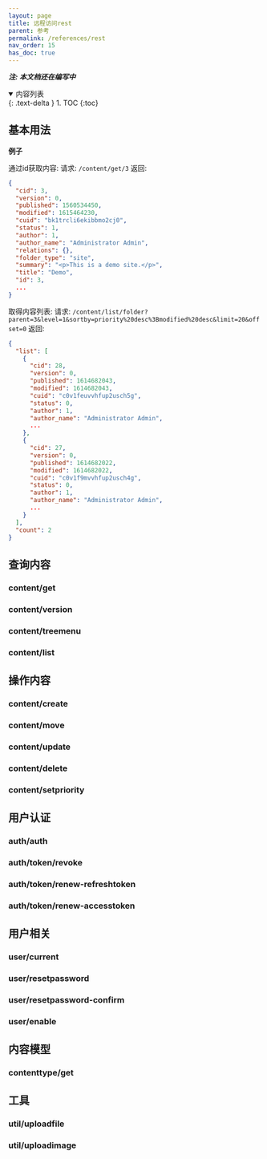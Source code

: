 ```yaml
---
layout: page
title: 远程访问rest
parent: 参考
permalink: /references/rest
nav_order: 15
has_doc: true
---
```


***注: 本文档还在编写中***

<details open markdown="block">
  <summary>
    内容列表
  </summary>
  {: .text-delta }
1. TOC
{:toc}
</details>

## 基本用法

**例子**

通过id获取内容:
请求: `/content/get/3`
返回:
```json
{
  "cid": 3,
  "version": 0,
  "published": 1560534450,
  "modified": 1615464230,
  "cuid": "bk1trcli6ekibbmo2cj0",
  "status": 1,
  "author": 1,
  "author_name": "Administrator Admin",
  "relations": {},
  "folder_type": "site",
  "summary": "<p>This is a demo site.</p>",
  "title": "Demo",
  "id": 3,
  ...
}
```
取得内容列表:
请求: `/content/list/folder?parent=3&level=1&sortby=priority%20desc%3Bmodified%20desc&limit=20&offset=0`
返回:
```json
{
  "list": [
    {
      "cid": 28,
      "version": 0,
      "published": 1614682043,
      "modified": 1614682043,
      "cuid": "c0v1feuvvhfup2usch5g",
      "status": 0,
      "author": 1,
      "author_name": "Administrator Admin",
      ...
    },
    {
      "cid": 27,
      "version": 0,
      "published": 1614682022,
      "modified": 1614682022,
      "cuid": "c0v1f9mvvhfup2usch4g",
      "status": 0,
      "author": 1,
      "author_name": "Administrator Admin",
      ...
    }
  ],
  "count": 2
}
```

## 查询内容

### content/get

### content/version

### content/treemenu

### content/list

## 操作内容

### content/create

### content/move

### content/update

### content/delete

### content/setpriority

## 用户认证
### auth/auth

### auth/token/revoke

### auth/token/renew-refreshtoken

### auth/token/renew-accesstoken


## 用户相关
### user/current

### user/resetpassword

### user/resetpassword-confirm

### user/enable

## 内容模型
### contenttype/get

## 工具
### util/uploadfile

### util/uploadimage

